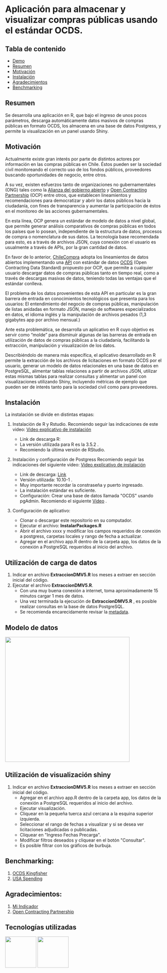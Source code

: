 ﻿# Aplicación para almacenar y visualizar compras públicas usando el estándar OCDS.

## Tabla de contenido
  * [Demo](#demo)
  * [Resumen](#resumen)
  * [Motivación](#motivación)
  * [Instalación](#instalación)
  * [Agradecimientos](#agradecimientos)
  * [Benchmarking](#benchmarking)

## Resumen
Se desarrolla una aplicación en R, que bajo el ingreso de unos pocos parámetros, descarga automáticamente datos masivos de compras públicas en formato OCDS, los almacena en una base de datos Postgress, y permite la visualización en un panel usando Shiny.

## Motivación
Actualmente existe gran interés por parte de distintos actores por información en las compras públicas en Chile. Éstos pueden ser la sociedad civil monitoreando el correcto uso de los fondos públicos, proveedores buscando oportunidades de negocio, entre otros.

A su vez, existen esfuerzos tanto de organizaciones no gubernamentales (ONG) tales como la [Alianza del gobierno abierto](https://www.opengovpartnership.org/)  y [Open Contracting Partnership](https://www.open-contracting.org/es/) (OCP) entre otros, que establecen lineamientos y recomendaciones para democratizar y abrir los datos públicos hacia la ciudadanía, con fines de transparencia y aumentar la participación de éstos en el monitoreo de las acciones gubernamentales.

En esta línea, OCP genera un estándar de modelo de datos a nivel global, que permite generar análisis comparativos de compras públicas en todos los países que lo posean, independiente de la estructura de datos, procesos de compra o nomenclatura de sus datos. La tecnología base recomendada para esto, es a través de archivos JSON, cuya conexión con el usuario es usualmente a través de APIs, por la gran cantidad de datos. 

En favor de lo anterior, [ChileCompra](https://www.chilecompra.cl/) adopta los lineamientos de datos abiertos implementando una [API](https://desarrolladores.mercadopublico.cl/) con estándar de datos [OCDS](https://standard.open-contracting.org/latest/es/) (Open Contracting Data Standard) propuesto por OCP, que permite a cualquier usuario descargar datos de compras públicas tanto en tiempo real, como a través de descargas masivas de datos, teniendo todas las ventajas que el estándar conlleva.

El problema de los datos provenientes de esta API en particular es la gran barrera de entrada en conocimientos tecnológicos que presenta para los usuarios: El entendimiento del negocio de compras públicas, manipulación de listas anidadas en formato JSON, manejo de softwares especializados en datos, el idioma inglés y la manipulación de archivos pesados (1,3 gigabytes app por archivo mensual.) 

Ante esta problemática, se desarrolla un aplicativo en R cuyo objetivo es servir como “molde” para disminuir algunas de las barreras de entrada en utilización de datos de compras públicas a la ciudadanía, facilitando la extracción, manipulación y visualización de los datos. 

Describiéndolo de manera más específica, el aplicativo desarrollado en R permite la extracción de los archivos de licitaciones en formato OCDS por el usuario, generar un modelo de datos relacionales en una base de datos en PostgreSQL, alimentar tablas relaciones a partir de archivos JSON, utilizar estas mismas tablas para realizar consultas y alimentar un panel con visualizaciones utilizando Shiny, incluyendo métricas de ejemplo que pueden ser de interés tanto para la sociedad civil como para proveedores.

## Instalación
La instalación se divide en distintas etapas:
1. Instalación de R y Rstudio. 
Recomiendo seguir las indicaciones de este video:
[Video explicativo de instalación](https://www.youtube.com/watch?v=rxsE3Uc_bnU)
	- Link de descarga R: 
    - La versión utilizada para R es la 3.5.2 .
    - Recomiendo la última versión de RStudio.

2. Instalación y configuración de Postgress
Recomiendo seguir las indicaciones del siguiente video:
[Video explicativo de instalación](https://www.youtube.com/watch?v=cHGaDfzJyY4)
    - Link de descarga: [Link](https://www.postgresql.org/download/)
    - Versión utilizada: 10.10-1 .
    - Muy importante recordar la constraseña y puerto ingresado.
    - La instalación estándar es suficiente.
	- Configuración: Crear una base de datos llamada "OCDS" usando pgAdmin. Recomiendo el siguiente [Video](https://www.youtube.com/watch?v=BW8Sr_ueSJI) .

3. Configuración de aplicativo:
    - Clonar o descargar este repositorio en su computador.
	- Ejecutar el archivo: __InstalarPackages.R__
	- Abrir el archivo xxxx y modificar los campos requeridos de conexión a postgress, carpetas locales y rango de fecha a actualizar.
	- Agregar en el archivo app.R dentro de la carpeta app, los datos de la conexión a PostgreSQL requeridos al inicio del archivo.
	
## Utilización de carga de datos
1. Indicar en archivo __ExtraccionDMV5.R__ los meses a extraer en sección inicial del código.
2. Ejecutar el archivo  __ExtraccionDMV5.R__.
      - Con una muy buena conexión a internet, toma aproximadamente 15 minutos cargar 1 mes de datos.
	  - Una vez terminada la ejecución de __ExtraccionDMV5.R__ , es posible realizar consultas en la base de datos PostgreSQL.
	  - Se recomienda encarecidamente revisar la [metadata](https://github.com/DCCP-Hugo/MercadoPublicoOCDS/blob/master/Metadata.csv).
		

## Modelo de datos
[<img target="_blank" src="https://github.com/DCCP-Hugo/MercadoPublicoOCDS/blob/master/Im%C3%A1genes/Modelo%20datos.png" width=400>](https://github.com/DCCP-Hugo/MercadoPublicoOCDS/blob/master/Im%C3%A1genes/Modelo%20datos.png)


## Utilización de visualización shiny
1. Indicar en archivo __ExtraccionDMV5.R__ los meses a extraer en sección inicial del código.	  
	- Agregar en el archivo app.R dentro de la carpeta app, los datos de la conexión a PostgreSQL requeridos al inicio del archivo.
	- Ejecutar visualización.
	- Cliquear en la pequeña tuerca azul cercana a la esquina superior izquierda.
	- Seleccionar el rango de fechas a visualizar y si se desea ver licitaciones adjudicadas o publicadas.
	- Cliquear en "Ingreso Fechas Precarga".
	- Modificar filtros deseados y cliquear en el botón "Consultar".
	- Es posible filtrar con los gráficos de burbuja.

## Benchmarking:
1. [OCDS Kingfisher](https://ocdsdeploy.readthedocs.io/en/latest/use/kingfisher.html)
2. [USA Spending](https://www.usaspending.gov/)

## Agradecimientos:
1. [Mi Indicador](https://mindicador.cl)
2. [Open Contracting Partnership](https://www.open-contracting.org/es)

## Tecnologías utilizadas

[<img target="_blank" src="https://www.r-project.org/logo/Rlogo.svg" width=100>](https://r-project.org/) [<img target="_blank" src="https://wiki.postgresql.org/images/a/a4/PostgreSQL_logo.3colors.svg" width=100>](https://postgresql.org/) 





    